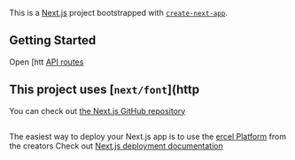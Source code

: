 This is a [Next.js](https://nextjs.org) project bootstrapped with [`create-next-app`](https://nextjs.org/docs/pages/api-reference/create-next-app).

## Getting Started

Open [htt
[API routes](https://nextjs.org/docs/pages/building-your-application/routng/ap-routes)

This project uses [`next/font`](http
-
You can check out [the Next.js GitHub repository](https://github.com/vercel/next.js) 
##
The easiest way to deploy your Next.js app is to use the [ercel Platform](https://vercel.com/new?utm_medium=default-template&filter=next.js&utm_source=create-next-app&utm_campaign=create-next-app-readme) from the creators 
Check out  [Next.js deployment documentation](https://nextjs.org/docs/pages/building-your-application/deploying) 
